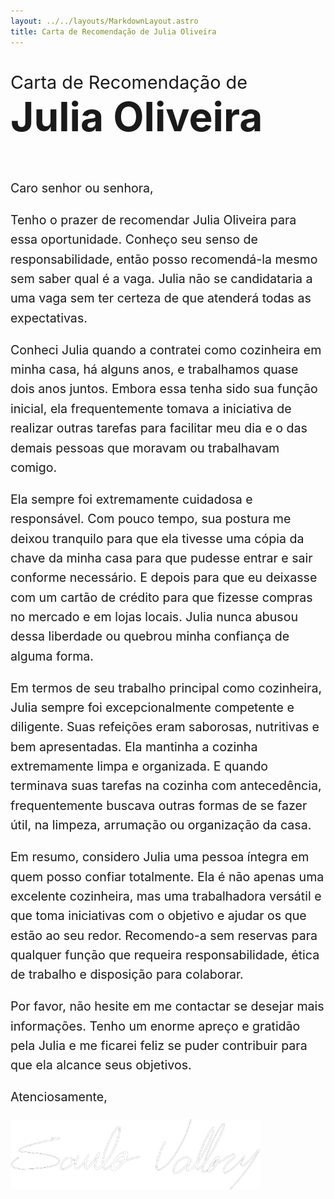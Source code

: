 ```yaml
---
layout: ../../layouts/MarkdownLayout.astro
title: Carta de Recomendação de Julia Oliveira
---
```


<style>

  #main-content {
    margin-bottom: 100px;
  }

  h1 > span {
    display: block;
    margin: 0;
    padding: 0;
  }

  h1 .doc-type {
    font-size: 1.8rem;
    line-height: 120%;
    /* line-height: 2.2rem; */
    font-weight: normal;
  }

  h1 .subject {
    margin-bottom: 60px;
    font-size: 4rem;
    font-weight: bold;
    line-height: 120%;
  }

  p {
    font-size: 1.4em;
    line-height: 1.6em;
  }

  .signature img {
    margin: auto;
    width: 400px;
    max-width: 80%;
  }
</style>

<h1>
  <span class="doc-type">Carta de Recomendação de</span>
  <span class="subject">Julia Oliveira</span>
</h1>

Caro senhor ou senhora,

Tenho o prazer de recomendar Julia Oliveira para essa oportunidade. Conheço seu senso de responsabilidade, então posso recomendá-la mesmo sem saber qual é a vaga. Julia não se candidataria a uma vaga sem ter certeza de que atenderá todas as expectativas.

Conheci Julia quando a contratei como cozinheira em minha casa, há alguns anos, e trabalhamos quase dois anos juntos. Embora essa tenha sido sua função inicial, ela frequentemente tomava a iniciativa de realizar outras tarefas para facilitar meu dia e o das demais pessoas que moravam ou trabalhavam comigo.

Ela sempre foi extremamente cuidadosa e responsável. Com pouco tempo, sua postura me deixou tranquilo para que ela tivesse uma cópia da chave da minha casa para que pudesse entrar e sair conforme necessário. E depois para que eu deixasse com um cartão de crédito para que fizesse compras no mercado e em lojas locais. Julia nunca abusou dessa liberdade ou quebrou minha confiança de alguma forma.

Em termos de seu trabalho principal como cozinheira, Julia sempre foi excepcionalmente competente e diligente. Suas refeições eram saborosas, nutritivas e bem apresentadas. Ela mantinha a cozinha extremamente limpa e organizada. E quando terminava suas tarefas na cozinha com antecedência, frequentemente buscava outras formas de se fazer útil, na limpeza, arrumação ou organização da casa.

Em resumo, considero Julia uma pessoa íntegra em quem posso confiar totalmente. Ela é não apenas uma excelente cozinheira, mas uma trabalhadora versátil e que toma iniciativas com o objetivo e ajudar os que estão ao seu redor. Recomendo-a sem reservas para qualquer função que requeira responsabilidade, ética de trabalho e disposição para colaborar.

Por favor, não hesite em me contactar se desejar mais informações.
Tenho um enorme apreço e gratidão pela Julia e me ficarei feliz se puder contribuir para que ela alcance seus objetivos.

Atenciosamente,

<div class="signature">

![Saulo Vallory Signature](signature-white.png)

</div>
